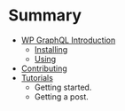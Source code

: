 # Summary

* [WP GraphQL Introduction](README.md)
   * [Installing](installing.md)
   * [Using](using.md)
* [Contributing](contributing.md)
* [Tutorials](tutorials.md)
   * Getting started.
   * Getting a post.

